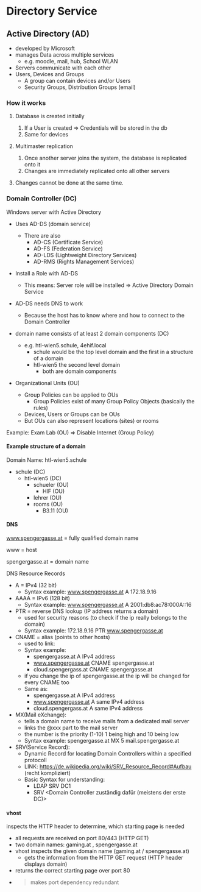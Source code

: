 # Directory Service

## Active Directory (AD) 

- developed by Microsoft
- manages Data across multiple services
   - e.g. moodle, mail, hub, School WLAN
- Servers communicate with each other
- Users, Devices and Groups 
    - A group can contain devices and/or Users
    - Security Groups, Distribution Groups (email)

### How it works

1. Database is created initially
    1. If a User is created => Credentials will be stored in the db
    2. Same for devices
2. Multimaster replication
    1. Once another server joins the system, the database is replicated onto it
    2. Changes are immediately replicated onto all other servers

3. Changes cannot be done at the same time. 

### Domain Controller (DC)

Windows server with Active Directory

- Uses AD-DS (domain service)
    - There are also
        - AD-CS (Certificate Service)
        - AD-FS (Federation Service)
        - AD-LDS (Lightweight Directory Services)
        - AD-RMS (Rights Management Services)
- Install a Role with AD-DS 
    - This means: Server role will be installed => Active Directory Domain Service
- AD-DS needs DNS to work
    - Because the host has to know where and how to connect to the Domain Controller

- domain name consists of at least 2 domain components (DC)
    - e.g. htl-wien5.schule, 4ehif.local
        - schule would be the top level domain and the first in a structure of a domain
        - htl-wien5 the second level domain
            - both are domain components
- Organizational Units (OU)
    - Group Policies can be applied to OUs
        - Group Policies exist of many Group Policy Objects (basically the rules)
    - Devices, Users or Groups can be OUs
    - But OUs can also represent locations (sites) or rooms
    
Example: Exam Lab (OU) => Disable Internet (Group Policy)

#### Example structure of a domain 

Domain Name: htl-wien5.schule

- schule (DC)
    - htl-wien5 (DC)
        - schueler (OU)
            - HIF (OU)
        - lehrer (OU)
        - rooms (OU)
            - B3.11 (OU)
    
#### DNS
www.spengergasse.at = fully qualified domain name

www = host

spengergasse.at = domain name

DNS Resource Records
   - A = IPv4 (32 bit)
        - Syntax example:  www.spengergasse.at A 172.18.9.16
   - AAAA = IPv6 (128 bit)
        - Syntax example:  www.spengergasse.at A 2001:db8:ac78:000A::16
   - PTR = reverse DNS lookup (IP address returns a domain)
        - used for security reasons (to check if the ip really belongs to the domain)
        - Syntax example:  172.18.9.16 PTR www.spengergasse.at
   - CNAME = alias (points to other hosts)
        - used to link:
        - Syntax example:
            - spengergasse.at A IPv4 address
            - www.spengergasse.at CNAME spengergasse.at
            - cloud.spengergass.at CNAME spengergasse.at
        - if you change the ip of spengergasse.at the ip will be changed for every CNAME too
        - Same as:
            - spengergasse.at A IPv4 address
            - www.spengergasse.at A same IPv4 address
            - cloud.spengergass.at A same IPv4 address
   - MX(Mail eXchange): 
        - tells a domain name to receive mails from a dedicated mail server
        - links the @xxx part to the mail server
        - the number is the priority (1-10) 1 being high and 10 being low
        - Syntax example:  spengergasse.at MX 5 mail.spengergasse.at
   - SRV(Service Record): 
        - Dynamic Record for locating Domain Controllers within a specified protocoll
        - LINK: https://de.wikipedia.org/wiki/SRV_Resource_Record#Aufbau (recht kompliziert)
        - Basic Syntax for understanding:
            - LDAP SRV DC1
            - <AD service> SRV <Domain Controller zuständig dafür (meistens der erste DC)>
               
   
#### vhost
inspects the HTTP header to determine, which starting page is needed
   - all requests are received on port 80/443 (HTTP GET)
   - two domain names: gaming.at , spengergasse.at
   - vhost inspects the given domain name (gaming.at / spengergasse.at)
        - gets the information from the HTTP GET request (HTTP header displays domain)
   - returns the correct starting page over port 80
   - > makes port dependency redundant
